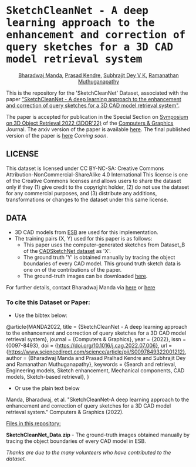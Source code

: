 <samp>

# SketchCleanNet - A deep learning approach to the enhancement and correction of query sketches for a 3D CAD model retrieval system

</samp>

<div align="center">

<span> <a href="https://www.linkedin.com/in/bharadwaj-manda-9730ab114/">Bharadwaj Manda</a></span>,
<span> <a href="https://www.linkedin.com/in/prasad-kendre-338a9a1a0/">Prasad Kendre</a></span>,
<span> <a href="https://www.linkedin.com/in/subhrajit-dey-7a2784166/">Subhrajit Dey V K</a></span>,
<span> <a href="https://ed.iitm.ac.in/~raman/">Ramanathan Muthuganapathy</a></span>

</div>

This is the repository for the 'SketchCleanNet' Dataset, associated with the paper ["SketchCleanNet - A deep learning approach to the enhancement and correction of query sketches for a 3D CAD model retrieval system"]().

The paper is accepted for publication in the Special Section on [Symposium on 3D Object Retrieval 2022 (3DOR'22)](https://www.micc.unifi.it/3dor2022/) of the [Computers & Graphics](https://www.journals.elsevier.com/computers-and-graphics) Journal. The arxiv version of the paper is available [here](https://arxiv.org/pdf/2207.00732.pdf). The final published version of the paper is [here]() *Coming soon*.

## LICENSE
This dataset is licensed under CC BY-NC-SA: Creative Commons Attribution-NonCommercial-ShareAlike 4.0 International
This license is one of the Creative Commons licenses and allows users to share the dataset only if they (1) give credit to the copyright holder, (2) do not use the dataset for any commercial purposes, and (3) distribute any additions, transformations or changes to the dataset under this same license.

## DATA
* 3D CAD models from [ESB](https://engineering.purdue.edu/cdesign/wp/downloads/) are used for this implementation.
* The training pairs (X, Y) used for this paper is as follows:
    * This paper uses the computer-generated sketches from Dataset_B of the [CADSketchNet dataset](https://github.com/bharadwaj-manda/CADSketchNet) as 'X'.
    * The ground truth 'Y' is obtained manually by tracing the object boundaries of every CAD model. This ground truth sketch data is one on of the contributions of the paper.
    * The ground-truth images can be downloaded [here](https://drive.google.com/file/d/1RrdF8ujwyytMeXf-peCPQaAq25yp9kUO/view?usp=sharing).

For further details, contact Bharadwaj Manda via [here](https://www.linkedin.com/in/bharadwaj-manda-9730ab114/) or [here](https://bharadwaj-manda.netlify.app/)

### To cite this Dataset or Paper:

- Use the bibtex below:

@article{MANDA2022,
title = {SketchCleanNet - A deep learning approach to the enhancement and correction of query sketches for a 3D CAD model retrieval system},
journal = {Computers & Graphics},
year = {2022},
issn = {0097-8493},
doi = {https://doi.org/10.1016/j.cag.2022.07.006},
url = {https://www.sciencedirect.com/science/article/pii/S0097849322001212},
author = {Bharadwaj Manda and Prasad Pralhad Kendre and Subhrajit Dey and Ramanathan Muthuganapathy},
keywords = {Search and retrieval, Engineering models, Sketch enhancement, Mechanical components, CAD models, Sketch-based retrieval},
}

- Or use the plain text below

Manda, Bharadwaj, et al. "SketchCleanNet-A deep learning approach to the enhancement and correction of query sketches for a 3D CAD model retrieval system." Computers & Graphics (2022).

<ins>Files in this repository:</ins>

**SketchCleanNet_Data.zip** - The ground-truth images obtained manually by tracing the object boundaries of every CAD model in ESB.

*Thanks are due to the many volunteers who have contributed to the dataset.*
